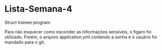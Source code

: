 # Lista-Semana-4
Struct trainee program

Para não esquecer como esconder as informações sensíveis, o figaro foi utilizado. Porém, o arquivo application.yml contendo a senha e o usuário foi mandado para o git.
